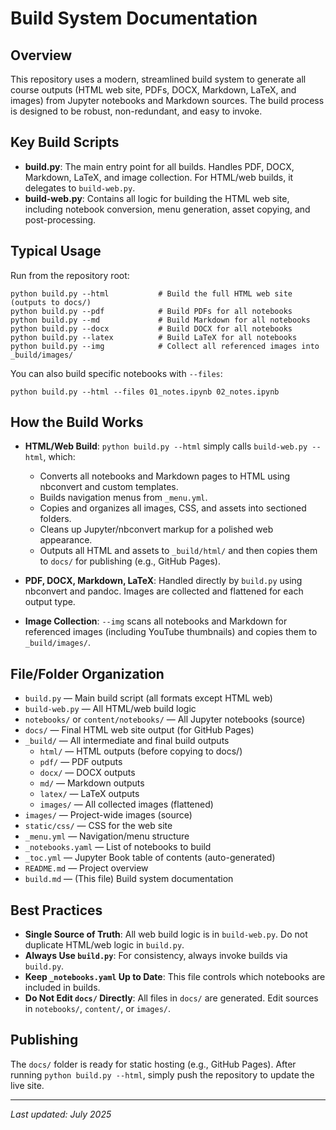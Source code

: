 
# Build System Documentation

## Overview

This repository uses a modern, streamlined build system to generate all course outputs (HTML web site, PDFs, DOCX, Markdown, LaTeX, and images) from Jupyter notebooks and Markdown sources. The build process is designed to be robust, non-redundant, and easy to invoke.

## Key Build Scripts

- **build.py**: The main entry point for all builds. Handles PDF, DOCX, Markdown, LaTeX, and image collection. For HTML/web builds, it delegates to `build-web.py`.
- **build-web.py**: Contains all logic for building the HTML web site, including notebook conversion, menu generation, asset copying, and post-processing.

## Typical Usage

Run from the repository root:

```
python build.py --html           # Build the full HTML web site (outputs to docs/)
python build.py --pdf            # Build PDFs for all notebooks
python build.py --md             # Build Markdown for all notebooks
python build.py --docx           # Build DOCX for all notebooks
python build.py --latex          # Build LaTeX for all notebooks
python build.py --img            # Collect all referenced images into _build/images/
```

You can also build specific notebooks with `--files`:

```
python build.py --html --files 01_notes.ipynb 02_notes.ipynb
```

## How the Build Works

- **HTML/Web Build**: `python build.py --html` simply calls `build-web.py --html`, which:
  - Converts all notebooks and Markdown pages to HTML using nbconvert and custom templates.
  - Builds navigation menus from `_menu.yml`.
  - Copies and organizes all images, CSS, and assets into sectioned folders.
  - Cleans up Jupyter/nbconvert markup for a polished web appearance.
  - Outputs all HTML and assets to `_build/html/` and then copies them to `docs/` for publishing (e.g., GitHub Pages).

- **PDF, DOCX, Markdown, LaTeX**: Handled directly by `build.py` using nbconvert and pandoc. Images are collected and flattened for each output type.

- **Image Collection**: `--img` scans all notebooks and Markdown for referenced images (including YouTube thumbnails) and copies them to `_build/images/`.

## File/Folder Organization

- `build.py`                — Main build script (all formats except HTML web)
- `build-web.py`            — All HTML/web build logic
- `notebooks/` or `content/notebooks/` — All Jupyter notebooks (source)
- `docs/`                   — Final HTML web site output (for GitHub Pages)
- `_build/`                 — All intermediate and final build outputs
    - `html/`               — HTML outputs (before copying to docs/)
    - `pdf/`                — PDF outputs
    - `docx/`               — DOCX outputs
    - `md/`                 — Markdown outputs
    - `latex/`              — LaTeX outputs
    - `images/`             — All collected images (flattened)
- `images/`                 — Project-wide images (source)
- `static/css/`             — CSS for the web site
- `_menu.yml`               — Navigation/menu structure
- `_notebooks.yaml`         — List of notebooks to build
- `_toc.yml`                — Jupyter Book table of contents (auto-generated)
- `README.md`               — Project overview
- `build.md`                — (This file) Build system documentation

## Best Practices

- **Single Source of Truth**: All web build logic is in `build-web.py`. Do not duplicate HTML/web logic in `build.py`.
- **Always Use `build.py`**: For consistency, always invoke builds via `build.py`.
- **Keep `_notebooks.yaml` Up to Date**: This file controls which notebooks are included in builds.
- **Do Not Edit `docs/` Directly**: All files in `docs/` are generated. Edit sources in `notebooks/`, `content/`, or `images/`.

## Publishing

The `docs/` folder is ready for static hosting (e.g., GitHub Pages). After running `python build.py --html`, simply push the repository to update the live site.

---
*Last updated: July 2025*
